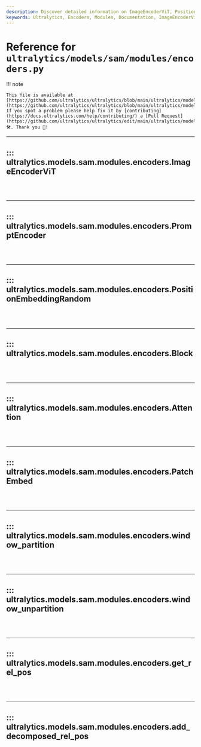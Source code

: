 ```yaml
---
description: Discover detailed information on ImageEncoderViT, PositionEmbeddingRandom, Attention, window_partition, get_rel_pos and more in Ultralytics models encoders documentation.
keywords: Ultralytics, Encoders, Modules, Documentation, ImageEncoderViT, PositionEmbeddingRandom, Attention, window_partition, get_rel_pos
---
```


# Reference for `ultralytics/models/sam/modules/encoders.py`

!!! note

    This file is available at [https://github.com/ultralytics/ultralytics/blob/main/ultralytics/models/sam/modules/encoders.py](https://github.com/ultralytics/ultralytics/blob/main/ultralytics/models/sam/modules/encoders.py). If you spot a problem please help fix it by [contributing](https://docs.ultralytics.com/help/contributing/) a [Pull Request](https://github.com/ultralytics/ultralytics/edit/main/ultralytics/models/sam/modules/encoders.py) 🛠️. Thank you 🙏!

---
## ::: ultralytics.models.sam.modules.encoders.ImageEncoderViT
<br><br>

---
## ::: ultralytics.models.sam.modules.encoders.PromptEncoder
<br><br>

---
## ::: ultralytics.models.sam.modules.encoders.PositionEmbeddingRandom
<br><br>

---
## ::: ultralytics.models.sam.modules.encoders.Block
<br><br>

---
## ::: ultralytics.models.sam.modules.encoders.Attention
<br><br>

---
## ::: ultralytics.models.sam.modules.encoders.PatchEmbed
<br><br>

---
## ::: ultralytics.models.sam.modules.encoders.window_partition
<br><br>

---
## ::: ultralytics.models.sam.modules.encoders.window_unpartition
<br><br>

---
## ::: ultralytics.models.sam.modules.encoders.get_rel_pos
<br><br>

---
## ::: ultralytics.models.sam.modules.encoders.add_decomposed_rel_pos
<br><br>
